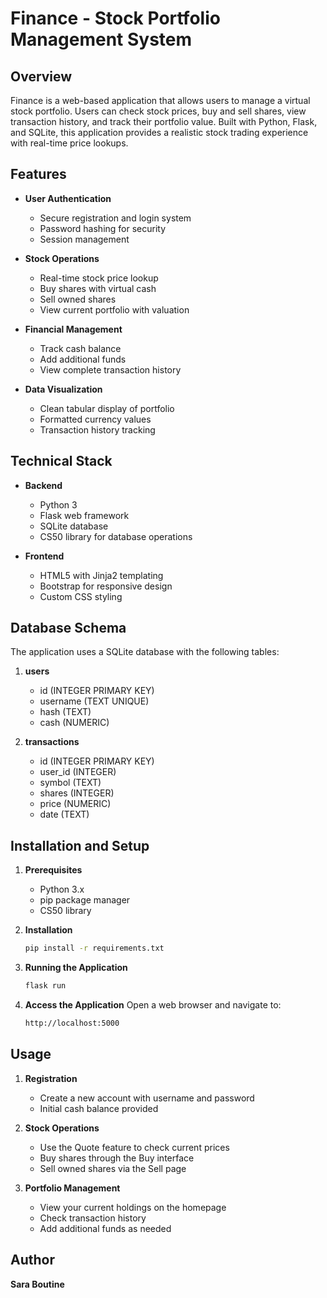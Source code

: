 # Finance - Stock Portfolio Management System

## Overview

Finance is a web-based application that allows users to manage a virtual stock portfolio. Users can check stock prices, buy and sell shares, view transaction history, and track their portfolio value. Built with Python, Flask, and SQLite, this application provides a realistic stock trading experience with real-time price lookups.

## Features

- **User Authentication**
  - Secure registration and login system
  - Password hashing for security
  - Session management

- **Stock Operations**
  - Real-time stock price lookup
  - Buy shares with virtual cash
  - Sell owned shares
  - View current portfolio with valuation

- **Financial Management**
  - Track cash balance
  - Add additional funds
  - View complete transaction history

- **Data Visualization**
  - Clean tabular display of portfolio
  - Formatted currency values
  - Transaction history tracking

## Technical Stack

- **Backend**
  - Python 3
  - Flask web framework
  - SQLite database
  - CS50 library for database operations

- **Frontend**
  - HTML5 with Jinja2 templating
  - Bootstrap for responsive design
  - Custom CSS styling

## Database Schema

The application uses a SQLite database with the following tables:

1. **users**
   - id (INTEGER PRIMARY KEY)
   - username (TEXT UNIQUE)
   - hash (TEXT)
   - cash (NUMERIC)

2. **transactions**
   - id (INTEGER PRIMARY KEY)
   - user_id (INTEGER)
   - symbol (TEXT)
   - shares (INTEGER)
   - price (NUMERIC)
   - date (TEXT)

## Installation and Setup

1. **Prerequisites**
   - Python 3.x
   - pip package manager
   - CS50 library

2. **Installation**
   ```bash
   pip install -r requirements.txt

3. **Running the Application**
   ```bash
   flask run
5. **Access the Application**
   Open a web browser and navigate to:
   ```bash
   http://localhost:5000

## Usage
1. **Registration**
   - Create a new account with username and password
   - Initial cash balance provided

2. **Stock Operations**
   - Use the Quote feature to check current prices
   - Buy shares through the Buy interface
   - Sell owned shares via the Sell page

3. **Portfolio Management**
   - View your current holdings on the homepage
   - Check transaction history
   - Add additional funds as needed
  

## Author
**Sara Boutine**  
